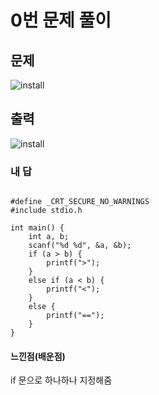 # 0번 문제 풀이
## 문제
![install](https://user-images.githubusercontent.com/81015704/118242143-f5382d80-b4d7-11eb-8076-9a99931757e9.png)
## 출력
![install](https://user-images.githubusercontent.com/81015704/118242189-05e8a380-b4d8-11eb-996a-f7fc8596622a.png)

### 내 답
<pre><code>
#define _CRT_SECURE_NO_WARNINGS
#include stdio.h

int main() {
	int a, b;
	scanf("%d %d", &a, &b);
	if (a > b) {
		printf(">");
	}
	else if (a < b) {
		printf("<");
	}
	else {
		printf("==");
	}
}
</code></pre>


#### 느낀점(배운점)
if 문으로 하나하나 지정해줌
